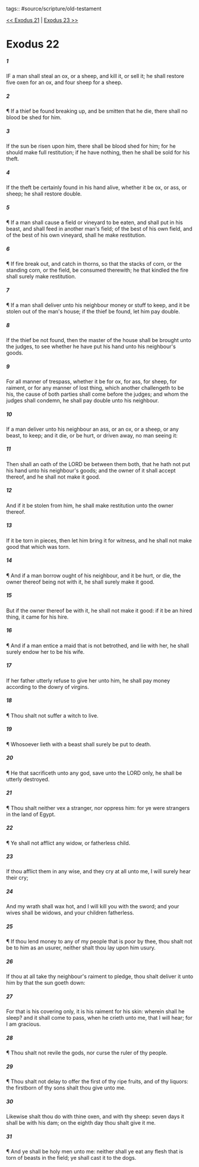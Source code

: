 tags:: #source/scripture/old-testament

[<< Exodus 21](/old-testament/02_Exodus/Exodus_21.md) | [Exodus 23 >>](/old-testament/02_Exodus/Exodus_23.md)

# Exodus 22

##### 1

IF a man shall steal an ox, or a sheep, and kill it, or sell it; he shall restore five oxen for an ox, and four sheep for a sheep.

##### 2

¶ If a thief be found breaking up, and be smitten that he die, there shall no blood be shed for him.

##### 3

If the sun be risen upon him, there shall be blood shed for him; for he should make full restitution; if he have nothing, then he shall be sold for his theft.

##### 4

If the theft be certainly found in his hand alive, whether it be ox, or ass, or sheep; he shall restore double.

##### 5

¶ If a man shall cause a field or vineyard to be eaten, and shall put in his beast, and shall feed in another man's field; of the best of his own field, and of the best of his own vineyard, shall he make restitution.

##### 6

¶ If fire break out, and catch in thorns, so that the stacks of corn, or the standing corn, or the field, be consumed therewith; he that kindled the fire shall surely make restitution.

##### 7

¶ If a man shall deliver unto his neighbour money or stuff to keep, and it be stolen out of the man's house; if the thief be found, let him pay double.

##### 8

If the thief be not found, then the master of the house shall be brought unto the judges, to see whether he have put his hand unto his neighbour's goods.

##### 9

For all manner of trespass, whether it be for ox, for ass, for sheep, for raiment, or for any manner of lost thing, which another challengeth to be his, the cause of both parties shall come before the judges; and whom the judges shall condemn, he shall pay double unto his neighbour.

##### 10

If a man deliver unto his neighbour an ass, or an ox, or a sheep, or any beast, to keep; and it die, or be hurt, or driven away, no man seeing it:

##### 11

Then shall an oath of the LORD be between them both, that he hath not put his hand unto his neighbour's goods; and the owner of it shall accept thereof, and he shall not make it good.

##### 12

And if it be stolen from him, he shall make restitution unto the owner thereof.

##### 13

If it be torn in pieces, then let him bring it for witness, and he shall not make good that which was torn.

##### 14

¶ And if a man borrow ought of his neighbour, and it be hurt, or die, the owner thereof being not with it, he shall surely make it good.

##### 15

But if the owner thereof be with it, he shall not make it good: if it be an hired thing, it came for his hire.

##### 16

¶ And if a man entice a maid that is not betrothed, and lie with her, he shall surely endow her to be his wife.

##### 17

If her father utterly refuse to give her unto him, he shall pay money according to the dowry of virgins.

##### 18

¶ Thou shalt not suffer a witch to live.

##### 19

¶ Whosoever lieth with a beast shall surely be put to death.

##### 20

¶ He that sacrificeth unto any god, save unto the LORD only, he shall be utterly destroyed.

##### 21

¶ Thou shalt neither vex a stranger, nor oppress him: for ye were strangers in the land of Egypt.

##### 22

¶ Ye shall not afflict any widow, or fatherless child.

##### 23

If thou afflict them in any wise, and they cry at all unto me, I will surely hear their cry;

##### 24

And my wrath shall wax hot, and I will kill you with the sword; and your wives shall be widows, and your children fatherless.

##### 25

¶ If thou lend money to any of my people that is poor by thee, thou shalt not be to him as an usurer, neither shalt thou lay upon him usury.

##### 26

If thou at all take thy neighbour's raiment to pledge, thou shalt deliver it unto him by that the sun goeth down:

##### 27

For that is his covering only, it is his raiment for his skin: wherein shall he sleep? and it shall come to pass, when he crieth unto me, that I will hear; for I am gracious.

##### 28

¶ Thou shalt not revile the gods, nor curse the ruler of thy people.

##### 29

¶ Thou shalt not delay to offer the first of thy ripe fruits, and of thy liquors: the firstborn of thy sons shalt thou give unto me.

##### 30

Likewise shalt thou do with thine oxen, and with thy sheep: seven days it shall be with his dam; on the eighth day thou shalt give it me.

##### 31

¶ And ye shall be holy men unto me: neither shall ye eat any flesh that is torn of beasts in the field; ye shall cast it to the dogs.

